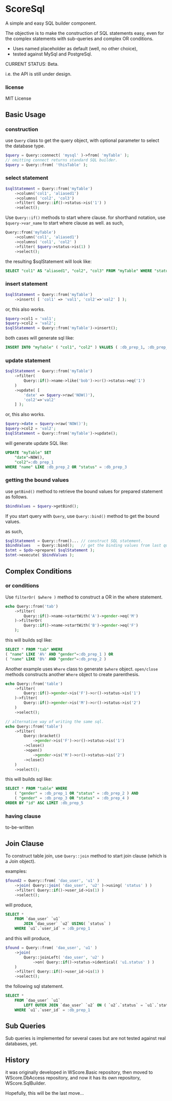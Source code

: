 ScoreSql
========

A simple and easy SQL builder component.

The objective is to make the construction of SQL statements easy,
 even for the complex statements with sub-queries and complex OR conditions.

*   Uses named placeholder as default (well, no other choice),
*   tested against MySql and PostgreSql.

CURRENT STATUS: Beta.

i.e. the API is still under design.


### license

MIT License


Basic Usage
-----------

### construction

use ```Query``` class to get the query object, with
optional parameter to select the database type.

```php
$query = Query::connect( 'mysql' )->from( 'myTable' );
// omitting connect returns standard SQL builder.
$query = Query::from( 'thisTable' );
```

### select statement

```php
$sqlStatement = Query::from('myTable')
    ->column('col1', 'aliased1')
    ->columns( 'col2', 'col3')
    ->filter( Query::if()->status->is('1') )
    ->select();
```

Use ```Query::if()``` methods to start where clause.
 for shorthand notation, use ```$query->var_name``` to start
 where clause as well. as such,

```php
Query::from('myTable')
    ->column('col1', 'aliased1')
    ->columns( 'col1', 'col2' )
    ->filter( $query->status->is(1) )
    ->select();
```

the resulting $sqlStatement will look like:

```sql
SELECT "col1" AS "aliased1", "col2", "col3" FROM "myTable" WHERE "status" = :db_prep_1
```

### insert statement

```php
$sqlStatement = Query::from('myTable')
    ->insert( [ 'col1' => 'val1', 'col2'=>'val2' ] );
```

or, this also works.

```php
$query->col1 = 'val1';
$query->col2 = 'val2';
$sqlStatement = Query::from('myTable')->insert();
```

both cases will generate sql like:

```sql
INSERT INTO "myTable" ( "col1", "col2" ) VALUES ( :db_prep_1, :db_prep_2 )
```

### update statement

```php
$sqlStatement = Query::from('myTable')
    ->filter(
        Query::if()->name->like('bob')->or()->status->eq('1')
    )
    ->update( [
        'date' => $query->raw('NOW()'),
        'col2'=>'val2'
    ] );
```

or, this also works.

```php
$query->date = $query->raw('NOW()');
$query->col2 = 'val2';
$sqlStatement = Query::from('myTable')->update();
```

will generate update SQL like:

```sql
UPDATE "myTable" SET
    "date"=NOW(),
    "col2"=:db_prep_1
WHERE "name" LIKE :db_prep_2 OR "status" = :db_prep_3
```

### getting the bound values

use ```getBind()``` method to retrieve the bound values for
prepared statement as follows.

```php
$bindValues = $query->getBind();
```

If you start query with ```Query```, use ```Query::bind()```
 method to get the bound values.

as such,

```php
$sqlStatement = Query::from()... // construct SQL statement.
$bindValues   = Query::bind();   // get the binding values from last query.
$stmt = $pdo->prepare( $sqlStatement );
$stmt->execute( $bindValues );
```


Complex Conditions
------------------

### or conditions

Use ```filterOr( $where )``` method to construct a OR
 in the where statement.

```php
echo Query::from('tab')
    ->filter(
        Query::if()->name->startWith('A')->gender->eq('M')
    )->filterOr(
        Query::if()->name->startWith('B')->gender->eq('F')
    );
```

this will builds sql like:

```sql
SELECT * FROM "tab" WHERE
( "name" LIKE 'A%' AND "gender"=:db_prep_1 ) OR
( "name" LIKE 'B%' AND "gender"=:db_prep_2 )
```

Another example uses ```Where``` class to generate ```$where```
 object. ```open/close``` methods constructs another ```Where```
 object to create parenthesis.


```php
echo Query::from('table')
    ->filter(
        Query::if()->gender->is('F')->or()->status->is('1')
    )->filter(
        Query::if()->gender->is('M')->or()->status->is('2')
    )
    ->select();

// alternative way of writing the same sql.
echo Query::from('table')
    ->filter(
        Query::bracket()
            ->gender->is('F')->or()->status->is('1')
        ->close()
        ->open()
            ->gender->is('M')->or()->status->is('2')
        ->close()
    )
    ->select();
```

this will builds sql like:

```sql
SELECT * FROM "table" WHERE
    ( "gender" = :db_prep_1 OR "status" = :db_prep_2 ) AND
    ( "gender" = :db_prep_3 OR "status" = :db_prep_4 )
ORDER BY "id" ASC LIMIT :db_prep_5
```

### having clause

to-be-written


Join Clause
-----------

To construct table join, use ```Query::join``` method
 to start join clause (which is a Join object).

examples:

```php
$found2 = Query::from( 'dao_user', 'u1' )
    ->join( Query::join( 'dao_user', 'u2' )->using( 'status' ) )
    ->filter( Query::if()->user_id->is(1) )
    ->select();
```

will produce,

```sql
SELECT *
    FROM `dao_user` `u1`
        JOIN `dao_user` `u2` USING( `status` )
    WHERE `u1`.`user_id` = :db_prep_1
```

and this will produce,

```php
$found = Query::from( 'dao_user', 'u1' )
    ->join(
        Query::joinLeft( 'dao_user', 'u2' )
            ->on( Query::if()->status->identical( 'u1.status' ) )
    )
    ->filter( Query::if()->user_id->is(1) )
    ->select();
```

the following sql statement.

```sql
SELECT *
    FROM `dao_user` `u1`
        LEFT OUTER JOIN `dao_user` `u2` ON ( `u2`.`status` = `u1`.`status` )
    WHERE `u1`.`user_id` = :db_prep_1
```


Sub Queries
-----------

Sub queries is implemented for several cases but are not
 tested against real databases, yet.


History
-------

it was originally developed in WScore.Basic repository, then
 moved to WScore.DbAccess repository, and now it has its own
 repository, WScore.SqlBuilder.

Hopefully, this will be the last move...